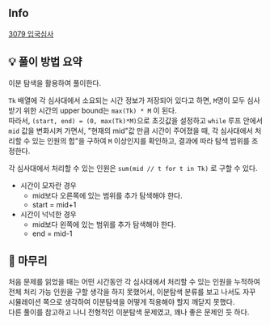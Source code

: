 ## Info
[3079 입국심사](https://www.acmicpc.net/problem/3079)

## 💡 풀이 방법 요약
이분 탐색을 활용하여 풀이한다.  
  
`Tk` 배열에 각 심사대에서 소요되는 시간 정보가 저장되어 있다고 하면, `M`명이 모두 심사받기 위한 시간의 upper bound는 `max(Tk) * M` 이 된다.  
따라서, `(start, end) = (0, max(Tk)*M)`으로 초깃값을 설정하고 `while` 루프 안에서 `mid` 값을 변화시켜 가면서, "현재의 mid"값 만큼 시간이 주어졌을 때, 각 심사대에서 처리할 수 있는 인원의 합"을 구하여 `M` 이상인지를 확인하고, 결과에 따라 탐색 범위를 조정한다.  
  
각 심사대에서 처리할 수 있는 인원은 `sum(mid // t for t in Tk)` 로 구할 수 있다.  
- 시간이 모자란 경우
  - mid보다 오른쪽에 있는 범위를 추가 탐색해야 한다.
  - start = mid+1
- 시간이 넉넉한 경우
  - mid보다 왼쪽에 있는 범위를 추가 탐색해야 한다.
  - end = mid-1

## 🙂 마무리
처음 문제를 읽었을 때는 어떤 시간동안 각 심사대에서 처리할 수 있는 인원을 누적하여 전체 처리 가능 인원을 구할 생각을 하지 못했어서, 이분탐색 분류를 보고 나서도 자꾸 시뮬레이션 쪽으로 생각하여 이분탐색을 어떻게 적용해야 할지 깨닫지 못했다.  
다른 풀이를 참고하고 나니 전형적인 이분탐색 문제였고, 꽤나 좋은 문제인 듯 하다.

